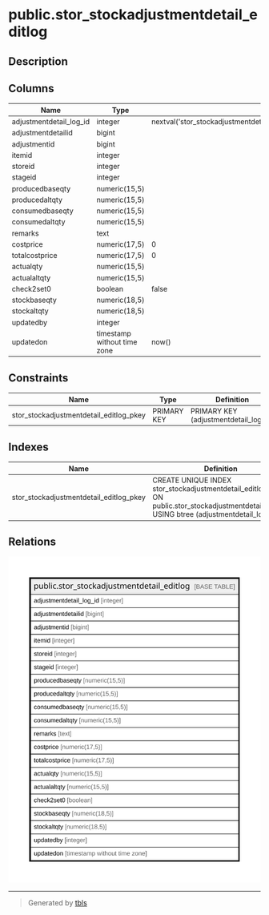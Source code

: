 # public.stor_stockadjustmentdetail_editlog

## Description

## Columns

| Name | Type | Default | Nullable | Children | Parents | Comment |
| ---- | ---- | ------- | -------- | -------- | ------- | ------- |
| adjustmentdetail_log_id | integer | nextval('stor_stockadjustmentdetail_editlog_adjustmentdetail_log_id_seq'::regclass) | false |  |  |  |
| adjustmentdetailid | bigint |  | true |  |  |  |
| adjustmentid | bigint |  | true |  |  |  |
| itemid | integer |  | true |  |  |  |
| storeid | integer |  | true |  |  |  |
| stageid | integer |  | true |  |  |  |
| producedbaseqty | numeric(15,5) |  | true |  |  |  |
| producedaltqty | numeric(15,5) |  | true |  |  |  |
| consumedbaseqty | numeric(15,5) |  | true |  |  |  |
| consumedaltqty | numeric(15,5) |  | true |  |  |  |
| remarks | text |  | true |  |  |  |
| costprice | numeric(17,5) | 0 | true |  |  |  |
| totalcostprice | numeric(17,5) | 0 | true |  |  |  |
| actualqty | numeric(15,5) |  | true |  |  |  |
| actualaltqty | numeric(15,5) |  | true |  |  |  |
| check2set0 | boolean | false | true |  |  |  |
| stockbaseqty | numeric(18,5) |  | true |  |  |  |
| stockaltqty | numeric(18,5) |  | true |  |  |  |
| updatedby | integer |  | true |  |  |  |
| updatedon | timestamp without time zone | now() | true |  |  |  |

## Constraints

| Name | Type | Definition |
| ---- | ---- | ---------- |
| stor_stockadjustmentdetail_editlog_pkey | PRIMARY KEY | PRIMARY KEY (adjustmentdetail_log_id) |

## Indexes

| Name | Definition |
| ---- | ---------- |
| stor_stockadjustmentdetail_editlog_pkey | CREATE UNIQUE INDEX stor_stockadjustmentdetail_editlog_pkey ON public.stor_stockadjustmentdetail_editlog USING btree (adjustmentdetail_log_id) |

## Relations

![er](public.stor_stockadjustmentdetail_editlog.svg)

---

> Generated by [tbls](https://github.com/k1LoW/tbls)
